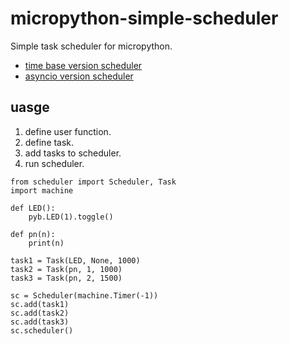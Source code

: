 # micropython-simple-scheduler
Simple task scheduler for micropython.

- [time base version scheduler](tmScheduler)
- [asyncio version scheduler](asScheduler)

## uasge

1. define user function.
2. define task.
3. add tasks to scheduler.
4. run scheduler.


```
from scheduler import Scheduler, Task
import machine

def LED():
    pyb.LED(1).toggle()

def pn(n):
    print(n)

task1 = Task(LED, None, 1000)
task2 = Task(pn, 1, 1000)
task3 = Task(pn, 2, 1500)

sc = Scheduler(machine.Timer(-1))
sc.add(task1)
sc.add(task2)
sc.add(task3)
sc.scheduler()
```